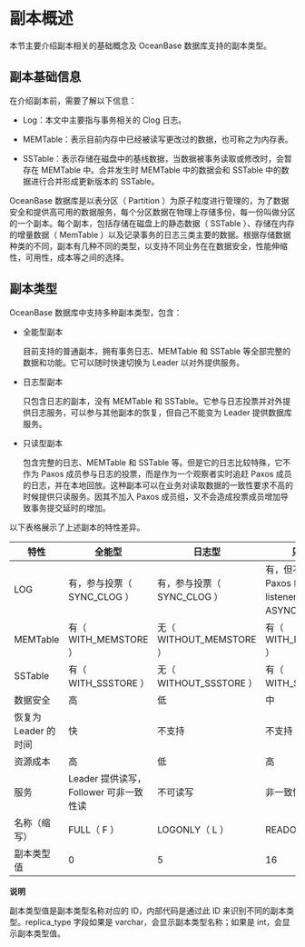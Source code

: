 副本概述 
=========================

本节主要介绍副本相关的基础概念及 OceanBase 数据库支持的副本类型。

副本基础信息 
---------------------------

在介绍副本前，需要了解以下信息：

* Log：本文中主要指与事务相关的 Clog 日志。

  

* MEMTable：表示目前内存中已经被读写更改过的数据，也可称之为内存表。

  

* SSTable：表示存储在磁盘中的基线数据，当数据被事务读取或修改时，会暂存在 MEMTable 中。合并发生时 MEMTable 中的数据会和 SSTable 中的数据进行合并形成更新版本的 SSTable。

  




OceanBase 数据库是以表分区（ Partition ）为原子粒度进行管理的，为了数据安全和提供高可用的数据服务，每个分区数据在物理上存储多份，每一份叫做分区的一个副本。每个副本，包括存储在磁盘上的静态数据（ SSTable ）、存储在内存的增量数据（ MemTable ）以及记录事务的日志三类主要的数据。根据存储数据种类的不同，副本有几种不同的类型，以支持不同业务在在数据安全，性能伸缩性，可用性，成本等之间的选择。

副本类型 
-------------------------

OceanBase 数据库中支持多种副本类型，包含：

* 全能型副本

  目前支持的普通副本，拥有事务日志、MEMTable 和 SSTable 等全部完整的数据和功能。它可以随时快速切换为 Leader 以对外提供服务。
  

* 日志型副本

  只包含日志的副本，没有 MEMTable 和 SSTable。它参与日志投票并对外提供日志服务，可以参与其他副本的恢复，但自己不能变为 Leader 提供数据库服务。
  

* 只读型副本

  包含完整的日志、MEMTable 和 SSTable 等。但是它的日志比较特殊，它不作为 Paxos 成员参与日志的投票，而是作为一个观察者实时追赶 Paxos 成员的日志，并在本地回放。这种副本可以在业务对读取数据的一致性要求不高的时候提供只读服务。因其不加入 Paxos 成员组，又不会造成投票成员增加导致事务提交延时的增加。
  




以下表格展示了上述副本的特性差异。


|       特性       |             全能型              |          日志型          |                   只读型                    |
|----------------|------------------------------|-----------------------|------------------------------------------|
| LOG            | 有，参与投票（ SYNC_CLOG ）          | 有，参与投票（ SYNC_CLOG ）   | 有，但不属于 Paxos 组，只是 listener（ ASYNC_CLOG ） |
| MEMTable       | 有（ WITH_MEMSTORE ）           | 无（ WITHOUT_MEMSTORE ） | 有（ WITH_MEMSTORE ）                       |
| SSTable        | 有（ WITH_SSSTORE ）            | 无（ WITHOUT_SSSTORE ）  | 有（ WITH_SSSTORE ）                        |
| 数据安全           | 高                            | 低                     | 中                                        |
| 恢复为 Leader 的时间 | 快                            | 不支持                   | 不支持                                      |
| 资源成本           | 高                            | 低                     | 高                                        |
| 服务             | Leader 提供读写， Follower 可非一致性读 | 不可读写                  | 非一致性读                                    |
| 名称（缩写）         | FULL（ F ）                    | LOGONLY（ L ）          | READONLY（ R ）                            |
| 副本类型值          | 0                            | 5                     | 16                                       |


**说明**



副本类型值是副本类型名称对应的 ID，内部代码是通过此 ID 来识别不同的副本类型。replica_type 字段如果是 varchar，会显示副本类型名称；如果是 int，会显示副本类型值。
